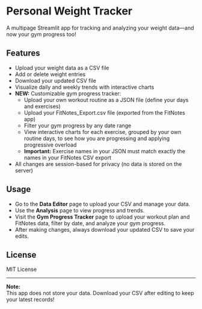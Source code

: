 # Personal Weight Tracker

A multipage Streamlit app for tracking and analyzing your weight data—and now your gym progress too!

## Features

- Upload your weight data as a CSV file
- Add or delete weight entries
- Download your updated CSV file
- Visualize daily and weekly trends with interactive charts
- **NEW:** Customizable gym progress tracker:
  - Upload your own workout routine as a JSON file (define your days and exercises)
  - Upload your FitNotes_Export.csv file (exported from the FitNotes app)
  - Filter your gym progress by any date range
  - View interactive charts for each exercise, grouped by your own routine days, to see how you are progressing and applying progressive overload
  - **Important:** Exercise names in your JSON must match exactly the names in your FitNotes CSV export
- All changes are session-based for privacy (no data is stored on the server)

## Usage

- Go to the **Data Editor** page to upload your CSV and manage your data.
- Use the **Analysis** page to view progress and trends.
- Visit the **Gym Progress Tracker** page to upload your workout plan and FitNotes data, filter by date, and analyze your gym progress.
- After making changes, always download your updated CSV to save your edits.

## License

MIT License

---

**Note:**  
This app does not store your data. Download your CSV after editing to keep your latest records!
